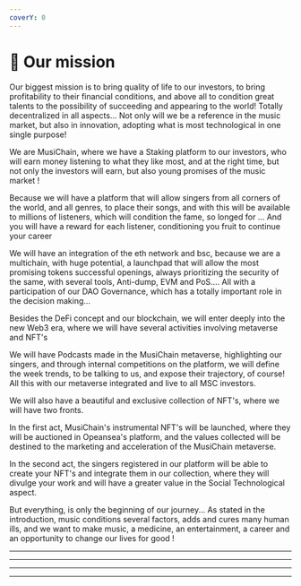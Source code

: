 ```yaml
---
coverY: 0
---
```


# 🎵 Our mission

Our biggest mission is to bring quality of life to our investors, to bring profitability to their financial conditions, and above all to condition great talents to the possibility of succeeding and appearing to the world! Totally decentralized in all aspects... Not only will we be a reference in the music market, but also in innovation, adopting what is most technological in one single purpose!

We are MusiChain, where we have a Staking platform to our investors, who will earn money listening to what they like most, and at the right time, but not only the investors will earn, but also young promises of the music market !

Because we will have a platform that will allow singers from all corners of the world, and all genres, to place their songs, and with this will be available to millions of listeners, which will condition the fame, so longed for ... And you will have a reward for each listener, conditioning you fruit to continue your career

We will have an integration of the eth network and bsc, because we are a multichain, with huge potential, a launchpad that will allow the most promising tokens successful openings, always prioritizing the security of the same, with several tools, Anti-dump, EVM and PoS.... All with a participation of our DAO Governance, which has a totally important role in the decision making...

Besides the DeFi concept and our blockchain, we will enter deeply into the new Web3 era, where we will have several activities involving metaverse and NFT's

We will have Podcasts made in the MusiChain metaverse, highlighting our singers, and through internal competitions on the platform, we will define the week trends, to be talking to us, and expose their trajectory, of course! All this with our metaverse integrated and live to all MSC investors.

We will also have a beautiful and exclusive collection of NFT's, where we will have two fronts.

In the first act, MusiChain's instrumental NFT's will be launched, where they will be auctioned in Opeansea's platform, and the values collected will be destined to the marketing and acceleration of the MusiChain metaverse.

In the second act, the singers registered in our platform will be able to create your NFT's and integrate them in our collection, where they will divulge your work and will have a greater value in the Social Technological aspect.

But everything, is only the beginning of our journey... As stated in the introduction, music conditions several factors, adds and cures many human ills, and we want to make music, a medicine, an entertainment, a career and an opportunity to change our lives for good !

****

****

****

****
